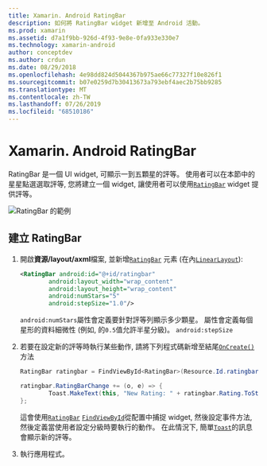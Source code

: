 ```yaml
---
title: Xamarin. Android RatingBar
description: 如何將 RatingBar widget 新增至 Android 活動。
ms.prod: xamarin
ms.assetid: d7a1f9bb-926d-4f93-9e8e-0fa933e330e7
ms.technology: xamarin-android
author: conceptdev
ms.author: crdun
ms.date: 08/29/2018
ms.openlocfilehash: 4e98dd824d5044367b975ae66c77327f10e826f1
ms.sourcegitcommit: b07e0259d7b30413673a793ebf4aec2b75bb9285
ms.translationtype: MT
ms.contentlocale: zh-TW
ms.lasthandoff: 07/26/2019
ms.locfileid: "68510186"
---
```

# <a name="xamarinandroid-ratingbar"></a>Xamarin. Android RatingBar

RatingBar 是一個 UI widget, 可顯示一到五顆星的評等。 使用者可以在本節中的星星點選選取評等, 您將建立一個 widget, 讓使用者可以使用[`RatingBar`](xref:Android.Widget.RatingBar) widget 提供評等。

![RatingBar 的範例](ratingbar-images/01-ratingbar.png)


## <a name="creating-a-ratingbar"></a>建立 RatingBar

1. 開啟**資源/layout/axml**檔案, 並新增[`RatingBar`](xref:Android.Widget.RatingBar)
   元素 (在內[`LinearLayout`](xref:Android.Widget.LinearLayout)):

    ```xml
    <RatingBar android:id="@+id/ratingbar"
            android:layout_width="wrap_content"
            android:layout_height="wrap_content"
            android:numStars="5"
            android:stepSize="1.0"/>
    ```
   `android:numStars`屬性會定義要針對評等列顯示多少顆星。 屬性會定義每個星形的資料細微性 (例如, 的`0.5`值允許半星分級)。 `android:stepSize`

2. 若要在設定新的評等時執行某些動作, 請將下列程式碼新增至結尾[`OnCreate()`](xref:Android.App.Activity.OnCreate*)
   方法

    ```csharp
    RatingBar ratingbar = FindViewById<RatingBar>(Resource.Id.ratingbar);

    ratingbar.RatingBarChange += (o, e) => {
            Toast.MakeText(this, "New Rating: " + ratingbar.Rating.ToString (), ToastLength.Short).Show ();
    };
    ```

    這會使用[`RatingBar`](xref:Android.Widget.RatingBar) [`FindViewById`](xref:Android.App.Activity.FindViewById*)從配置中捕捉 widget, 然後設定事件方法, 然後定義當使用者設定分級時要執行的動作。 在此情況下, 簡單[`Toast`](xref:Android.Widget.Toast)的訊息會顯示新的評等。

3.  執行應用程式。

